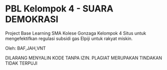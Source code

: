 # PBL Kelompok 4 - SUARA DEMOKRASI
Project Base Learning SMA Kolese Gonzaga Kelompok 4
Situs untuk mengefektifkan regulasi subsidi gas Elpiji untuk rakyat miskin.

Oleh:
BAF,JAH,VNT

DILARANG MENYALIN KODE TANPA IZIN. PLAGIAT MERUPAKAN TINDAKAN TIDAK TERPUJI
